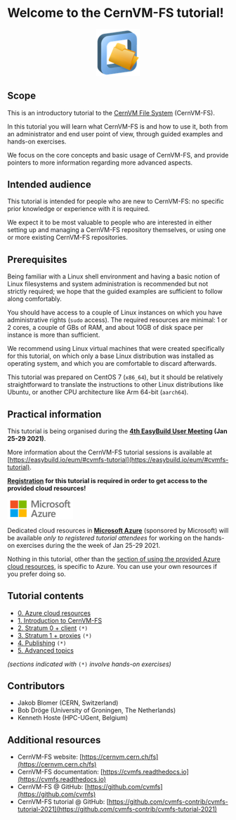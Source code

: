 # Welcome to the CernVM-FS tutorial!

<p align="center">
<img src="img/cvmfs_logo.png" alt="CernVM-FS logo" width="100px"/></br>
</p>


## Scope

This is an introductory tutorial to the [CernVM File System](https://cernvm.cern.ch/fs/) (CernVM-FS).

In this tutorial you will learn what CernVM-FS is and how to use it,
both from an administrator and end user point of view,
through guided examples and hands-on exercises.

We focus on the core concepts and basic usage of CernVM-FS, and provide pointers to more information
regarding more advanced aspects.

## Intended audience

This tutorial is intended for people who are new to CernVM-FS: no specific prior knowledge
or experience with it is required.

We expect it to be most valuable to people who are interested in either setting up and managing
a CernVM-FS repository themselves, or using one or more existing CernVM-FS repositories.


## Prerequisites

Being familiar with a Linux shell environment and having a basic notion of Linux filesystems
and system administration is recommended but not strictly required; we hope that the guided
examples are sufficient to follow along comfortably.

You should have access to a couple of Linux instances on which you have administrative rights (``sudo`` access).
The required resources are minimal: 1 or 2 cores, a couple of GBs of RAM,
and about 10GB of disk space per instance is more than sufficient.

We recommend using Linux virtual machines that were created specifically for this tutorial,
on which only a base Linux distribution was installed as operating system, and which
you are comfortable to discard afterwards.

This tutorial was prepared on CentOS 7 (`x86_64`), but it should be relatively straightforward
to translate the instructions to other Linux distributions like Ubuntu,
or another CPU architecture like Arm 64-bit (`aarch64`).

## Practical information

This tutorial is being organised during the **[4th EasyBuild User Meeting](https://easybuild.io/eum/) (Jan 25-29 2021)**.

More information about the CernVM-FS tutorial sessions is available at [https://easybuild.io/eum/#cvmfs-tutorial](https://easybuild.io/eum/#cvmfs-tutorial).


**[Registration](https://easybuild.io/eum/#registration) for this tutorial is required in order to get access to the provided cloud resources!**

<img src="img/microsoft_azure_logo.png" alt="Microsoft Azure logo" width="150px"/></br>

Dedicated cloud resources in **[Microsoft Azure](https://azure.microsoft.com)** (sponsored by Microsoft) will be available *only
to registered tutorial attendees* for working on the hands-on exercises during the the week of Jan 25-29 2021.

Nothing in this tutorial, other than the [section of using the provided
Azure cloud resources](00_azure_cloud_resources.md), is specific to Azure.
You can use your own resources if you prefer doing so.


## Tutorial contents

- [0. Azure cloud resources](00_azure_cloud_resources.md)
- [1. Introduction to CernVM-FS](01_introduction.md)
- [2. Stratum 0 + client](02_stratum0_client.md) ``(*)``
- [3. Stratum 1 + proxies](03_stratum1_proxies.md) ``(*)``
- [4. Publishing](04_publishing.md) ``(*)``
- [5. Advanced topics](05_advanced.md)

*(sections indicated with* ``(*)`` *involve hands-on exercises)*

## Contributors

* Jakob Blomer (CERN, Switzerland)
* Bob Dröge (University of Groningen, The Netherlands)
* Kenneth Hoste (HPC-UGent, Belgium)

## Additional resources

* CernVM-FS website: [https://cernvm.cern.ch/fs](https://cernvm.cern.ch/fs)
* CernVM-FS documentation: [https://cvmfs.readthedocs.io](https://cvmfs.readthedocs.io)
* CernVM-FS @ GitHub: [https://github.com/cvmfs](https://github.com/cvmfs)
* CernVM-FS tutorial @ GitHub: [https://github.com/cvmfs-contrib/cvmfs-tutorial-2021](https://github.com/cvmfs-contrib/cvmfs-tutorial-2021)
